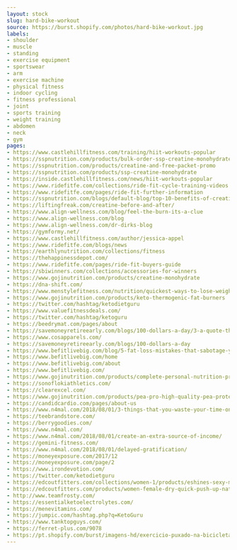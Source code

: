 ```yaml
---
layout: stock
slug: hard-bike-workout
source: https://burst.shopify.com/photos/hard-bike-workout.jpg
labels:
- shoulder
- muscle
- standing
- exercise equipment
- sportswear
- arm
- exercise machine
- physical fitness
- indoor cycling
- fitness professional
- joint
- sports training
- weight training
- abdomen
- neck
- gym
pages:
- https://www.castlehillfitness.com/training/hiit-workouts-popular
- https://sspnutrition.com/products/bulk-order-ssp-creatine-monohydrate-100-pharmaceutical-grade-12-canisters-600-servings
- https://sspnutrition.com/products/creatine-and-free-packet-promo
- https://sspnutrition.com/products/ssp-creatine-monohydrate
- https://inside.castlehillfitness.com/news/hiit-workouts-popular
- https://www.ridefitfe.com/collections/ride-fit-cycle-training-videos.html
- https://www.ridefitfe.com/pages/ride-fit-further-information
- https://sspnutrition.com/blogs/default-blog/top-10-benefits-of-creatine-monohydrate
- https://liftingfreak.com/creatine-before-and-after/
- https://www.align-wellness.com/blog/feel-the-burn-its-a-clue
- https://www.align-wellness.com/blog
- https://www.align-wellness.com/dr-dirks-blog
- https://gymformy.net/
- https://www.castlehillfitness.com/author/jessica-appel
- https://www.ridefitfe.com/blogs/news
- https://earthlynutrition.com/collections/fitness
- https://thehappinessdepot.com/
- https://www.ridefitfe.com/pages/ride-fit-buyers-guide
- https://sbiwinners.com/collections/accessories-for-winners
- https://www.gojinutrition.com/products/creatine-monohydrate
- https://dna-shift.com/
- https://www.menstylefitness.com/nutrition/quickest-ways-to-lose-weight-fast/
- https://www.gojinutrition.com/products/keto-thermogenic-fat-burners
- https://twitter.com/hashtag/ketodietguru
- https://www.valuefitnessdeals.com/
- https://twitter.com/hashtag/ketoguru
- https://beedrymat.com/pages/about
- https://savemoneyretireearly.com/blogs/100-dollars-a-day/3-a-quote-that-sum-up-life
- https://www.cosapparels.com/
- https://savemoneyretireearly.com/blogs/100-dollars-a-day
- https://www.befitlivebig.com/blog/5-fat-loss-mistakes-that-sabotage-your-efforts
- https://www.befitlivebig.com/home
- https://www.befitlivebig.com/about
- https://www.befitlivebig.com/
- https://www.gojinutrition.com/products/complete-personal-nutrition-program
- https://sonoflokiathletics.com/
- https://clearexcel.com/
- https://www.gojinutrition.com/products/pea-pro-high-quality-pea-protein-phytonutrients
- https://candidcardio.com/pages/about-us
- https://www.n4mal.com/2018/08/01/3-things-that-you-waste-your-time-on/
- https://teebrandstore.com/
- https://berrygoodies.com/
- https://www.n4mal.com/
- https://www.n4mal.com/2018/08/01/create-an-extra-source-of-income/
- https://gemini-fitness.com/
- https://www.n4mal.com/2018/08/01/delayed-gratification/
- https://moneyexposure.com/2017/12
- https://moneyexposure.com/page/2
- https://www.irondevotion.com/
- https://twitter.com/ketodietguru
- https://edcoutfitters.com/collections/women-1/products/eshines-sexy-mesh-push-up-sports-sexy-pants-womens-gym-sport-yoga-pants-black-mesh-workout-leggings-high-waist-training-pants
- https://edcoutfitters.com/products/women-female-dry-quick-push-up-natural-color-bh-sports-bra-tank-tops-yoga-shirt-with-padding-for-running-fitness-gym-bras
- http://www.teamfrosty.com/
- https://essentialketoelectrolytes.com/
- https://menevitamins.com/
- https://jumpic.com/hashtag.php?q=KetoGuru
- https://www.tanktopguys.com/
- https://ferret-plus.com/9078
- https://pt.shopify.com/burst/imagens-hd/exercicio-puxado-na-bicicleta
---
```

